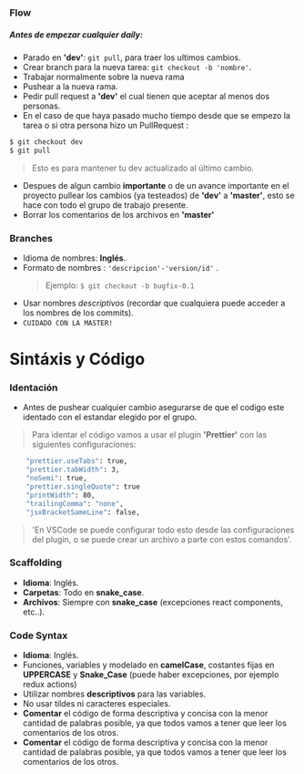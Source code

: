 ### Flow

##### Antes de empezar cualquier daily:

-  Parado en **'dev'**: `git pull`, para traer los ultimos cambios.
-  Crear branch para la nueva tarea: `git checkout -b 'nombre'`.
-  Trabajar normalmente sobre la nueva rama
-  Pushear a la nueva rama.
-  Pedir pull request a **'dev'** el cual tienen que aceptar al menos dos personas.
-  En el caso de que haya pasado mucho tiempo desde que se empezo la tarea o si otra persona hizo un PullRequest :

```sh
$ git checkout dev
$ git pull
```

> Esto es para mantener tu dev actualizado al último cambio.

-  Despues de algun cambio **importante** o de un avance importante en el proyecto pullear los cambios (ya testeados) de **'dev'** a **'master'**, esto se hace con todo el grupo de trabajo presente.
-  Borrar los comentarios de los archivos en **'master'**

### Branches

-  Idioma de nombres: **Inglés**.
-  Formato de nombres : `'descripcion'-'version/id'` .
   > Ejemplo: `$ git checkout -b bugfix-0.1`
-  Usar nombres _descriptivos_ (recordar que cualquiera puede acceder a los nombres de los commits).
-  `CUIDADO CON LA MASTER!`

# Sintáxis y Código

### Identación

-  Antes de pushear cualquier cambio asegurarse de que el codigo este identado con el estandar elegido por el grupo.

> Para identar el código vamos a usar el plugin **'Prettier'** con las siguientes configuraciones:

```sh
	"prettier.useTabs": true,
	"prettier.tabWidth": 3,
	"noSemi": true,
	"prettier.singleQuote": true
	"printWidth": 80,
	"trailingComma": "none",
	"jsxBracketSameLine": false,
```

> 'En VSCode se puede configurar todo esto desde las configuraciones del plugin, o se puede crear un archivo a parte con estos comandos'.

### Scaffolding

-  **Idioma**: Inglés.
-  **Carpetas**: Todo en **snake_case**.
-  **Archivos**: Siempre con **snake_case** (excepciones react components, etc..).

### Code Syntax

-  **Idioma**: Inglés.
-  Funciones, variables y modelado en **camelCase**, costantes fijas en **UPPERCASE** y **Snake_Case** (puede haber excepciones, por ejemplo redux actions)
-  Utilizar nombres **descriptivos** para las variables.
-  No usar tildes ni caracteres especiales.
-  **Comentar** el código de forma descriptiva y concisa con la menor cantidad de palabras posible, ya que todos vamos a tener que leer los comentarios de los otros.
-  **Comentar** el código de forma descriptiva y concisa con la menor cantidad de palabras posible, ya que todos vamos a tener que leer los comentarios de los otros.
